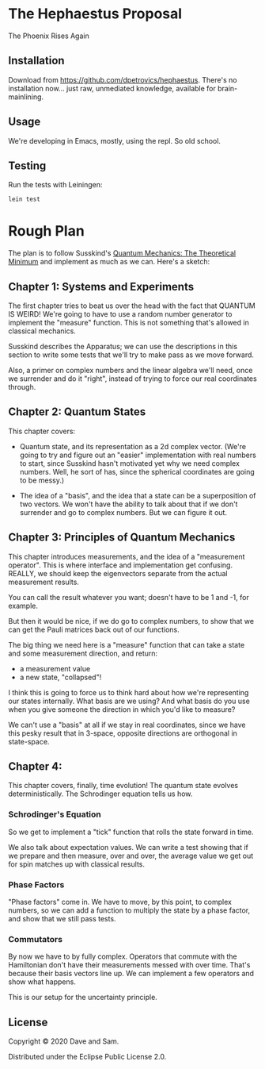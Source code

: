 # The Hephaestus Proposal

The Phoenix Rises Again

## Installation

Download from https://github.com/dpetrovics/hephaestus. There's no installation
now... just raw, unmediated knowledge, available for brain-mainlining.

## Usage

We're developing in Emacs, mostly, using the repl. So old school.

## Testing

Run the tests with Leiningen:

```bash
lein test
```

# Rough Plan

The plan is to follow Susskind's [Quantum Mechanics: The Theoretical
Minimum](https://www.amazon.com/Quantum-Mechanics-Theoretical-Leonard-Susskind/dp/0465062903)
and implement as much as we can. Here's a sketch:

## Chapter 1: Systems and Experiments

The first chapter tries to beat us over the head with the fact that QUANTUM IS
WEIRD! We're going to have to use a random number generator to implement the
"measure" function. This is not something that's allowed in classical mechanics.

Susskind describes the Apparatus; we can use the descriptions in this section to
write some tests that we'll try to make pass as we move forward.

Also, a primer on complex numbers and the linear algebra we'll need, once we
surrender and do it "right", instead of trying to force our real coordinates
through.

## Chapter 2: Quantum States

This chapter covers:

- Quantum state, and its representation as a 2d complex vector. (We're going to
  try and figure out an "easier" implementation with real numbers to start,
  since Susskind hasn't motivated yet why we need complex numbers. Well, he sort
  of has, since the spherical coordinates are going to be messy.)

- The idea of a "basis", and the idea that a state can be a superposition of two
  vectors. We won't have the ability to talk about that if we don't surrender
  and go to complex numbers. But we can figure it out.

## Chapter 3: Principles of Quantum Mechanics

This chapter introduces measurements, and the idea of a "measurement operator".
This is where interface and implementation get confusing. REALLY, we should keep
the eigenvectors separate from the actual measurement results.

You can call the result whatever you want; doesn't have to be 1 and -1, for
example.

But then it would be nice, if we do go to complex numbers, to show that we can
get the Pauli matrices back out of our functions.

The big thing we need here is a "measure" function that can take a state and
some measurement direction, and return:

- a measurement value
- a new state, "collapsed"!

I think this is going to force us to think hard about how we're representing our
states internally. What basis are we using? And what basis do you use when you
give someone the direction in which you'd like to measure?

We can't use a "basis" at all if we stay in real coordinates, since we have this
pesky result that in 3-space, opposite directions are orthogonal in state-space.

## Chapter 4:

This chapter covers, finally, time evolution! The quantum state evolves
deterministically. The Schrodinger equation tells us how.

### Schrodinger's Equation

So we get to implement a "tick" function that rolls the state forward in time.

We also talk about expectation values. We can write a test showing that if we
prepare and then measure, over and over, the average value we get out for spin
matches up with classical results.

### Phase Factors

"Phase factors" come in. We have to move, by this point, to complex numbers, so
we can add a function to multiply the state by a phase factor, and show that we
still pass tests.

### Commutators

By now we have to by fully complex. Operators that commute with the Hamiltonian
don't have their measurements messed with over time. That's because their basis
vectors line up. We can implement a few operators and show what happens.

This is our setup for the uncertainty principle.

## License

Copyright © 2020 Dave and Sam.

Distributed under the Eclipse Public License 2.0.
